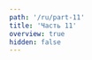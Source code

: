 ```yaml
---
path: '/ru/part-11'
title: 'Часть 11'
overview: true
hidden: false
---
```


<pages-in-this-section></pages-in-this-section>

<exercises-in-this-section></exercises-in-this-section>